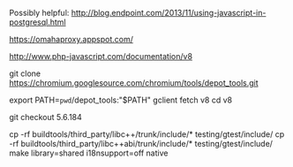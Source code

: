 Possibly helpful:
http://blog.endpoint.com/2013/11/using-javascript-in-postgresql.html

https://omahaproxy.appspot.com/

http://www.php-javascript.com/documentation/v8

git clone https://chromium.googlesource.com/chromium/tools/depot_tools.git 

export PATH=`pwd`/depot_tools:"$PATH"
gclient
fetch v8
cd v8

git checkout 5.6.184

cp -rf buildtools/third_party/libc++/trunk/include/* testing/gtest/include/
cp -rf buildtools/third_party/libc++abi/trunk/include/* testing/gtest/include/
make library=shared i18nsupport=off native





